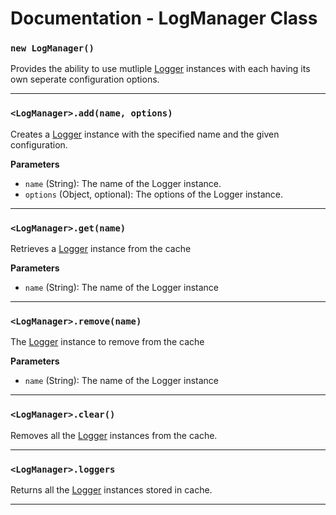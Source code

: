 # Documentation - LogManager Class

### `new LogManager()`

Provides the ability to use mutliple [Logger](https://github.com/TehPigYT/euphoria-logger/blob/master/docs/Logger.md) instances with each having its own seperate configuration options.

---

### `<LogManager>.add(name, options)`

Creates a [Logger](https://github.com/TehPigYT/euphoria-logger/blob/master/docs/Logger.md) instance with the specified name and the given configuration.

**Parameters**

- `name` (String): The name of the Logger instance.
- `options` (Object, optional): The options of the Logger instance.

---

### `<LogManager>.get(name)`

Retrieves a [Logger](https://github.com/TehPigYT/euphoria-logger/blob/master/docs/Logger.md) instance from the cache

**Parameters**

- `name` (String): The name of the Logger instance

---

### `<LogManager>.remove(name)`

The [Logger](https://github.com/TehPigYT/euphoria-logger/blob/master/docs/Logger.md) instance to remove from the cache

**Parameters**

- `name` (String): The name of the Logger instance

---

### `<LogManager>.clear()`

Removes all the [Logger](https://github.com/TehPigYT/euphoria-logger/blob/master/docs/Logger.md) instances from the cache.

---

### `<LogManager>.loggers`

Returns all the [Logger](https://github.com/TehPigYT/euphoria-logger/blob/master/docs/Logger.md) instances stored in cache.

---
